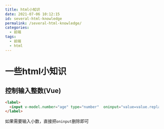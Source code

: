 ```yaml
---
title: html小知识
date: 2021-07-06 10:12:15
id: several-html-knowledge
permalink: /several-html-knowledge/
categories:
  - 前端
tags:
  - 前端
  - html
---
```


# 一些html小知识

## 控制输入整数(Vue)

```html
<label>
  <input v-model.number="age" type="number"  oninput="value=value.replace(/[^\-\d]/g, '')">
</label>
```

如果需要输入小数，直接把`oninput`删除即可
